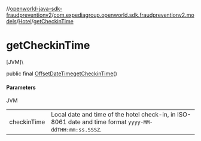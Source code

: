 //[openworld-java-sdk-fraudpreventionv2](../../../index.md)/[com.expediagroup.openworld.sdk.fraudpreventionv2.models](../index.md)/[Hotel](index.md)/[getCheckinTime](get-checkin-time.md)

# getCheckinTime

[JVM]\

public final [OffsetDateTime](https://docs.oracle.com/javase/8/docs/api/java/time/OffsetDateTime.html)[getCheckinTime](get-checkin-time.md)()

#### Parameters

JVM

| | |
|---|---|
| checkinTime | Local date and time of the hotel check-in, in ISO-8061 date and time format `yyyy-MM-ddTHH:mm:ss.SSSZ`. |
